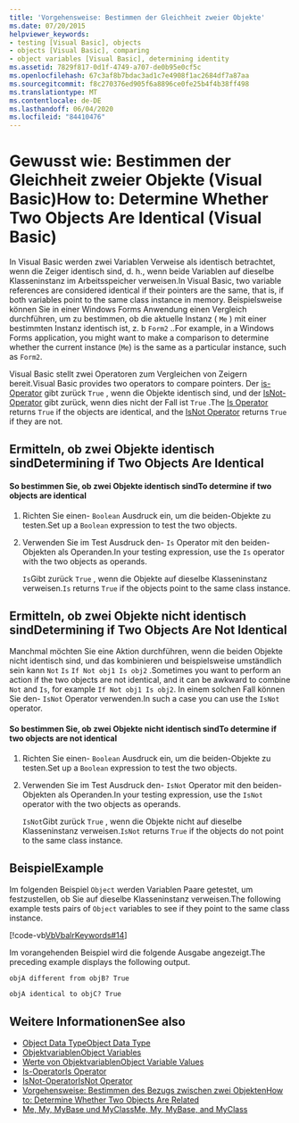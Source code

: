 ```yaml
---
title: 'Vorgehensweise: Bestimmen der Gleichheit zweier Objekte'
ms.date: 07/20/2015
helpviewer_keywords:
- testing [Visual Basic], objects
- objects [Visual Basic], comparing
- object variables [Visual Basic], determining identity
ms.assetid: 7829f817-0d1f-4749-a707-de0b95e0cf5c
ms.openlocfilehash: 67c3af8b7bdac3ad1c7e4908f1ac2684df7a87aa
ms.sourcegitcommit: f8c270376ed905f6a8896ce0fe25b4f4b38ff498
ms.translationtype: MT
ms.contentlocale: de-DE
ms.lasthandoff: 06/04/2020
ms.locfileid: "84410476"
---
```

# <a name="how-to-determine-whether-two-objects-are-identical-visual-basic"></a><span data-ttu-id="441aa-102">Gewusst wie: Bestimmen der Gleichheit zweier Objekte (Visual Basic)</span><span class="sxs-lookup"><span data-stu-id="441aa-102">How to: Determine Whether Two Objects Are Identical (Visual Basic)</span></span>
<span data-ttu-id="441aa-103">In Visual Basic werden zwei Variablen Verweise als identisch betrachtet, wenn die Zeiger identisch sind, d. h., wenn beide Variablen auf dieselbe Klasseninstanz im Arbeitsspeicher verweisen.</span><span class="sxs-lookup"><span data-stu-id="441aa-103">In Visual Basic, two variable references are considered identical if their pointers are the same, that is, if both variables point to the same class instance in memory.</span></span> <span data-ttu-id="441aa-104">Beispielsweise können Sie in einer Windows Forms Anwendung einen Vergleich durchführen, um zu bestimmen, ob die aktuelle Instanz ( `Me` ) mit einer bestimmten Instanz identisch ist, z. b `Form2` ..</span><span class="sxs-lookup"><span data-stu-id="441aa-104">For example, in a Windows Forms application, you might want to make a comparison to determine whether the current instance (`Me`) is the same as a particular instance, such as `Form2`.</span></span>  
  
 <span data-ttu-id="441aa-105">Visual Basic stellt zwei Operatoren zum Vergleichen von Zeigern bereit.</span><span class="sxs-lookup"><span data-stu-id="441aa-105">Visual Basic provides two operators to compare pointers.</span></span> <span data-ttu-id="441aa-106">Der [is-Operator](../../../language-reference/operators/is-operator.md) gibt zurück `True` , wenn die Objekte identisch sind, und der [IsNot-Operator](../../../language-reference/operators/isnot-operator.md) gibt zurück, wenn dies nicht der Fall ist `True` .</span><span class="sxs-lookup"><span data-stu-id="441aa-106">The [Is Operator](../../../language-reference/operators/is-operator.md) returns `True` if the objects are identical, and the [IsNot Operator](../../../language-reference/operators/isnot-operator.md) returns `True` if they are not.</span></span>  
  
## <a name="determining-if-two-objects-are-identical"></a><span data-ttu-id="441aa-107">Ermitteln, ob zwei Objekte identisch sind</span><span class="sxs-lookup"><span data-stu-id="441aa-107">Determining if Two Objects Are Identical</span></span>  
  
#### <a name="to-determine-if-two-objects-are-identical"></a><span data-ttu-id="441aa-108">So bestimmen Sie, ob zwei Objekte identisch sind</span><span class="sxs-lookup"><span data-stu-id="441aa-108">To determine if two objects are identical</span></span>  
  
1. <span data-ttu-id="441aa-109">Richten Sie einen- `Boolean` Ausdruck ein, um die beiden-Objekte zu testen.</span><span class="sxs-lookup"><span data-stu-id="441aa-109">Set up a `Boolean` expression to test the two objects.</span></span>  
  
2. <span data-ttu-id="441aa-110">Verwenden Sie im Test Ausdruck den- `Is` Operator mit den beiden-Objekten als Operanden.</span><span class="sxs-lookup"><span data-stu-id="441aa-110">In your testing expression, use the `Is` operator with the two objects as operands.</span></span>  
  
     <span data-ttu-id="441aa-111">`Is`Gibt zurück `True` , wenn die Objekte auf dieselbe Klasseninstanz verweisen.</span><span class="sxs-lookup"><span data-stu-id="441aa-111">`Is` returns `True` if the objects point to the same class instance.</span></span>  
  
## <a name="determining-if-two-objects-are-not-identical"></a><span data-ttu-id="441aa-112">Ermitteln, ob zwei Objekte nicht identisch sind</span><span class="sxs-lookup"><span data-stu-id="441aa-112">Determining if Two Objects Are Not Identical</span></span>  
 <span data-ttu-id="441aa-113">Manchmal möchten Sie eine Aktion durchführen, wenn die beiden Objekte nicht identisch sind, und das kombinieren und beispielsweise umständlich sein kann `Not` `Is` `If Not obj1 Is obj2` .</span><span class="sxs-lookup"><span data-stu-id="441aa-113">Sometimes you want to perform an action if the two objects are not identical, and it can be awkward to combine `Not` and `Is`, for example `If Not obj1 Is obj2`.</span></span> <span data-ttu-id="441aa-114">In einem solchen Fall können Sie den- `IsNot` Operator verwenden.</span><span class="sxs-lookup"><span data-stu-id="441aa-114">In such a case you can use the `IsNot` operator.</span></span>  
  
#### <a name="to-determine-if-two-objects-are-not-identical"></a><span data-ttu-id="441aa-115">So bestimmen Sie, ob zwei Objekte nicht identisch sind</span><span class="sxs-lookup"><span data-stu-id="441aa-115">To determine if two objects are not identical</span></span>  
  
1. <span data-ttu-id="441aa-116">Richten Sie einen- `Boolean` Ausdruck ein, um die beiden-Objekte zu testen.</span><span class="sxs-lookup"><span data-stu-id="441aa-116">Set up a `Boolean` expression to test the two objects.</span></span>  
  
2. <span data-ttu-id="441aa-117">Verwenden Sie im Test Ausdruck den- `IsNot` Operator mit den beiden-Objekten als Operanden.</span><span class="sxs-lookup"><span data-stu-id="441aa-117">In your testing expression, use the `IsNot` operator with the two objects as operands.</span></span>  
  
     <span data-ttu-id="441aa-118">`IsNot`Gibt zurück `True` , wenn die Objekte nicht auf dieselbe Klasseninstanz verweisen.</span><span class="sxs-lookup"><span data-stu-id="441aa-118">`IsNot` returns `True` if the objects do not point to the same class instance.</span></span>  
  
## <a name="example"></a><span data-ttu-id="441aa-119">Beispiel</span><span class="sxs-lookup"><span data-stu-id="441aa-119">Example</span></span>  
 <span data-ttu-id="441aa-120">Im folgenden Beispiel `Object` werden Variablen Paare getestet, um festzustellen, ob Sie auf dieselbe Klasseninstanz verweisen.</span><span class="sxs-lookup"><span data-stu-id="441aa-120">The following example tests pairs of `Object` variables to see if they point to the same class instance.</span></span>  
  
 [!code-vb[VbVbalrKeywords#14](~/samples/snippets/visualbasic/VS_Snippets_VBCSharp/VbVbalrKeywords/VB/class7.vb#14)]  
  
 <span data-ttu-id="441aa-121">Im vorangehenden Beispiel wird die folgende Ausgabe angezeigt.</span><span class="sxs-lookup"><span data-stu-id="441aa-121">The preceding example displays the following output.</span></span>  
  
 `objA different from objB? True`  
  
 `objA identical to objC? True`  
  
## <a name="see-also"></a><span data-ttu-id="441aa-122">Weitere Informationen</span><span class="sxs-lookup"><span data-stu-id="441aa-122">See also</span></span>

- [<span data-ttu-id="441aa-123">Object Data Type</span><span class="sxs-lookup"><span data-stu-id="441aa-123">Object Data Type</span></span>](../../../language-reference/data-types/object-data-type.md)
- [<span data-ttu-id="441aa-124">Objektvariablen</span><span class="sxs-lookup"><span data-stu-id="441aa-124">Object Variables</span></span>](object-variables.md)
- [<span data-ttu-id="441aa-125">Werte von Objektvariablen</span><span class="sxs-lookup"><span data-stu-id="441aa-125">Object Variable Values</span></span>](object-variable-values.md)
- [<span data-ttu-id="441aa-126">Is-Operator</span><span class="sxs-lookup"><span data-stu-id="441aa-126">Is Operator</span></span>](../../../language-reference/operators/is-operator.md)
- [<span data-ttu-id="441aa-127">IsNot-Operator</span><span class="sxs-lookup"><span data-stu-id="441aa-127">IsNot Operator</span></span>](../../../language-reference/operators/isnot-operator.md)
- [<span data-ttu-id="441aa-128">Vorgehensweise: Bestimmen des Bezugs zwischen zwei Objekten</span><span class="sxs-lookup"><span data-stu-id="441aa-128">How to: Determine Whether Two Objects Are Related</span></span>](how-to-determine-whether-two-objects-are-related.md)
- [<span data-ttu-id="441aa-129">Me, My, MyBase und MyClass</span><span class="sxs-lookup"><span data-stu-id="441aa-129">Me, My, MyBase, and MyClass</span></span>](../../program-structure/me-my-mybase-and-myclass.md)
